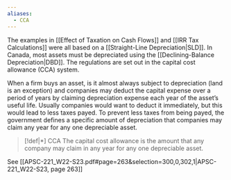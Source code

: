 ```yaml
---
aliases:
  - CCA
---
```

The examples in [[Effect of Taxation on Cash Flows]] and [[IRR Tax Calculations]] were all based on a [[Straight-Line Depreciation|SLD]]. In Canada, most assets must be depreciated using the [[Declining-Balance Depreciation|DBD]]. The regulations are set out in the capital cost allowance (CCA) system.

When a firm buys an asset, is it almost always subject to depreciation (land is an exception) and companies may deduct the capital expense over a period of years by claiming depreciation expense each year of the asset’s useful life. Usually companies would want to deduct it immediately, but this would lead to less taxes payed. To prevent less taxes from being payed, the government defines a specific amount of depreciation that companies may claim any year for any one depreciable asset. 

>[!def|*] CCA
>The capital cost allowance is the amount that any company may claim in any year for any one depreciable asset.

See [[APSC-221_W22-S23.pdf#page=263&selection=300,0,302,1|APSC-221_W22-S23, page 263]]



